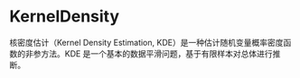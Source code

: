 # KernelDensity

核密度估计（Kernel Density Estimation, KDE）是一种估计随机变量概率密度函数的非参方法。KDE 是一个基本的数据平滑问题，基于有限样本对总体进行推断。



